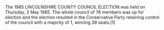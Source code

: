 The 1985 LINCOLNSHIRE COUNTY COUNCIL ELECTION was held on Thursday, 2 May 1985. The whole council of 76 members was up for election and the election resulted in the Conservative Party retaining control of the council with a majority of 1, winning 39 seats.[1]
